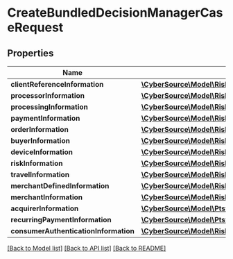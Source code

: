 # CreateBundledDecisionManagerCaseRequest

## Properties
Name | Type | Description | Notes
------------ | ------------- | ------------- | -------------
**clientReferenceInformation** | [**\CyberSource\Model\Riskv1decisionsClientReferenceInformation**](Riskv1decisionsClientReferenceInformation.md) |  | [optional] 
**processorInformation** | [**\CyberSource\Model\Riskv1decisionsProcessorInformation**](Riskv1decisionsProcessorInformation.md) |  | [optional] 
**processingInformation** | [**\CyberSource\Model\Riskv1decisionsProcessingInformation**](Riskv1decisionsProcessingInformation.md) |  | [optional] 
**paymentInformation** | [**\CyberSource\Model\Riskv1decisionsPaymentInformation**](Riskv1decisionsPaymentInformation.md) |  | [optional] 
**orderInformation** | [**\CyberSource\Model\Riskv1decisionsOrderInformation**](Riskv1decisionsOrderInformation.md) |  | [optional] 
**buyerInformation** | [**\CyberSource\Model\Riskv1decisionsBuyerInformation**](Riskv1decisionsBuyerInformation.md) |  | [optional] 
**deviceInformation** | [**\CyberSource\Model\Riskv1decisionsDeviceInformation**](Riskv1decisionsDeviceInformation.md) |  | [optional] 
**riskInformation** | [**\CyberSource\Model\Riskv1decisionsRiskInformation**](Riskv1decisionsRiskInformation.md) |  | [optional] 
**travelInformation** | [**\CyberSource\Model\Riskv1decisionsTravelInformation**](Riskv1decisionsTravelInformation.md) |  | [optional] 
**merchantDefinedInformation** | [**\CyberSource\Model\Riskv1decisionsMerchantDefinedInformation[]**](Riskv1decisionsMerchantDefinedInformation.md) |  | [optional] 
**merchantInformation** | [**\CyberSource\Model\Riskv1decisionsMerchantInformation**](Riskv1decisionsMerchantInformation.md) |  | [optional] 
**acquirerInformation** | [**\CyberSource\Model\Ptsv2paymentsAcquirerInformation**](Ptsv2paymentsAcquirerInformation.md) |  | [optional] 
**recurringPaymentInformation** | [**\CyberSource\Model\Ptsv2paymentsRecurringPaymentInformation**](Ptsv2paymentsRecurringPaymentInformation.md) |  | [optional] 
**consumerAuthenticationInformation** | [**\CyberSource\Model\Riskv1decisionsConsumerAuthenticationInformation**](Riskv1decisionsConsumerAuthenticationInformation.md) |  | [optional] 

[[Back to Model list]](../README.md#documentation-for-models) [[Back to API list]](../README.md#documentation-for-api-endpoints) [[Back to README]](../README.md)


